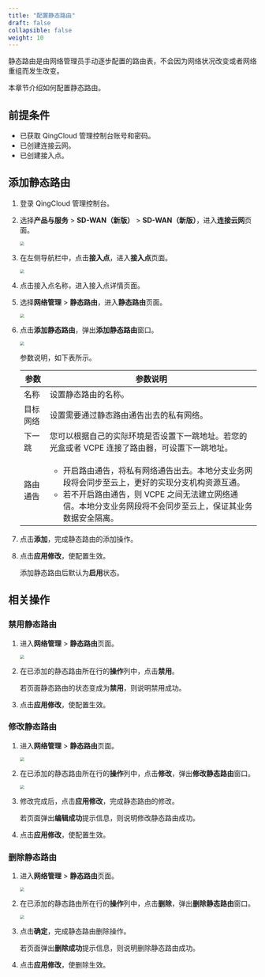 ```yaml
---
title: "配置静态路由"
draft: false
collapsible: false
weight: 10
---
```


静态路由是由网络管理员手动逐步配置的路由表，不会因为网络状况改变或者网络重组而发生改变。

本章节介绍如何配置静态路由。

## 前提条件

- 已获取 QingCloud 管理控制台账号和密码。
- 已创建连接云网。
- 已创建接入点。

## 添加静态路由

1. 登录 QingCloud 管理控制台。

2. 选择**产品与服务** > **SD-WAN（新版）** > **SD-WAN（新版）**，进入**连接云网**页面。

   <img src="../../../../_images/qs_cloud_network.png" style="zoom:50%;" />

3. 在左侧导航栏中，点击**接入点**，进入**接入点**页面。

   <img src="../../../../_images/qs_light_access.png" style="zoom:50%;" />

4. 点击接入点名称，进入接入点详情页面。

5. 选择**网络管理** > **静态路由**，进入**静态路由**页面。

   <img src="../../../../_images/qs_vcpe_bgp_list.png" style="zoom:50%;" />

6. 点击**添加静态路由**，弹出**添加静态路由**窗口。

   <img src="../../../../_images/qs_vxnet_bgp.png" style="zoom:50%;" />

   参数说明，如下表所示。

   | 参数     | 参数说明                                                     |
   | -------- | ------------------------------------------------------------ |
   | 名称     | 设置静态路由的名称。                                         |
   | 目标网络 | 设置需要通过静态路由通告出去的私有网络。                     |
   | 下一跳   | 您可以根据自己的实际环境是否设置下一跳地址。若您的光盒或者 VCPE 连接了路由器，可设置下一跳地址。 |
   | 路由通告 | <ul><li>开启路由通告，将私有网络通告出去。本地分支业务网段将会同步至云上，更好的实现分支机构资源互通。</li><li>若不开启路由通告，则 VCPE 之间无法建立网络通信。本地分支业务网段将不会同步至云上，保证其业务数据安全隔离。</li></ul> |

7. 点击**添加**，完成静态路由的添加操作。

8. 点击**应用修改**，使配置生效。

   添加静态路由后默认为**启用**状态。

## 相关操作

### 禁用静态路由

1. 进入**网络管理** > **静态路由**页面。

   <img src="../../../../_images/qs_vcpe_bgp_list.png" style="zoom:50%;" />

2. 在已添加的静态路由所在行的**操作**列中，点击**禁用**。

   若页面静态路由的状态变成为**禁用**，则说明禁用成功。
   
3. 点击**应用修改**，使配置生效。

### 修改静态路由

1. 进入**网络管理** > **静态路由**页面。

   <img src="../../../../_images/qs_vcpe_bgp_list.png" style="zoom:50%;" />

2. 在已添加的静态路由所在行的**操作**列中，点击**修改**，弹出**修改静态路由**窗口。

   <img src="../../../../_images/um_modify_bgp.png" style="zoom:50%;" />

3. 修改完成后，点击**应用修改**，完成静态路由的修改。

   若页面弹出**编辑成功**提示信息，则说明修改静态路由成功。
   
4. 点击**应用修改**，使配置生效。

### 删除静态路由

1. 进入**网络管理** > **静态路由**页面。

   <img src="../../../../_images/qs_vcpe_bgp_list.png" style="zoom:50%;" />

2. 在已添加的静态路由所在行的**操作**列中，点击**删除**，弹出**删除静态路由**窗口。

   <img src="../../../../_images/um_del_bgp.png" style="zoom:50%;" />

3. 点击**确定**，完成静态路由删除操作。

   若页面弹出**删除成功**提示信息，则说明删除静态路由成功。
   
4. 点击**应用修改**，使删除生效。


